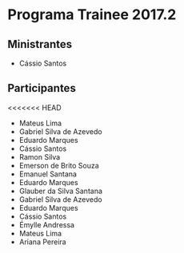 # Programa Trainee 2017.2

## Ministrantes
- Cássio Santos

## Participantes
<<<<<<< HEAD
- Mateus Lima
- Gabriel Silva de Azevedo
- Eduardo Marques
- Cássio Santos
- Ramon Silva
- Emerson de Brito Souza
- Emanuel Santana
- Eduardo Marques
- Glauber da Silva Santana
- Gabriel Silva de Azevedo
- Eduardo Marques
- Cássio Santos
- Émylle Andressa
- Mateus Lima
- Ariana Pereira

